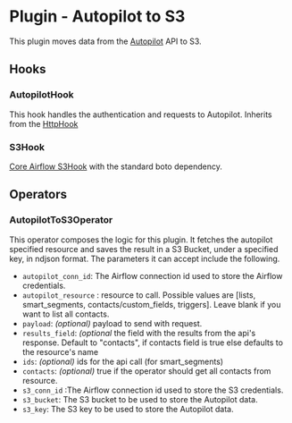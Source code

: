 # Plugin - Autopilot to S3

This plugin moves data from the [Autopilot](https://autopilot.docs.apiary.io) API to S3.

## Hooks
### AutopilotHook
This hook handles the authentication and requests to Autopilot.
Inherits from the [HttpHook](https://pythonhosted.org/airflow/_modules/http_hook.html)

### S3Hook
[Core Airflow S3Hook](https://pythonhosted.org/airflow/_modules/S3_hook.html) with the standard boto dependency.

## Operators
### AutopilotToS3Operator
This operator composes the logic for this plugin. It fetches the autopilot specified resource and saves the result in a S3 Bucket, under a specified key, in ndjson format. The parameters it can accept include the following.

 - `autopilot_conn_id`: The Airflow connection id used to store
        the Airflow credentials.
 - `autopilot_resource` : resource to call. Possible values are [lists, smart_segments, contacts/custom_fields, triggers].
        Leave blank if you want to list all contacts.
 - `payload`: *(optional)* payload to send with request.
 -  `results_field`: *(optional* the field with the results from 
        the api's response. Default to "contacts",  if contacts field
         is true else defaults to the resource's name
 -  `ids`: *(optional)* ids for the api call (for smart_segments)
 - `contacts`: *(optional)* true if the operator should get all contacts from resource.
 - `s3_conn_id` :The Airflow connection id used to store the S3 credentials.
 - `s3_bucket`: The S3 bucket to be used to store the Autopilot data. 
 - `s3_key`: The S3 key to be used to store the Autopilot data.

